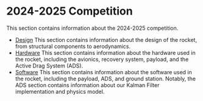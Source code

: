 # 2024-2025 Competition

This section contains information about the 2024-2025 competition.

- [Design](./Design/)
    This section contains information about the design of the rocket, from structural components to aerodynamics.
- [Hardware](./Hardware/)
    This section contains information about the hardware used in the rocket, including the avionics, recovery system, payload, and the Active Drag System (ADS).
- [Software](./Software/)
    This section contains information about the software used in the rocket, including the payload, ADS, and ground station.
    Notably, the ADS section contains information about our Kalman Filter implementation and physics model.

